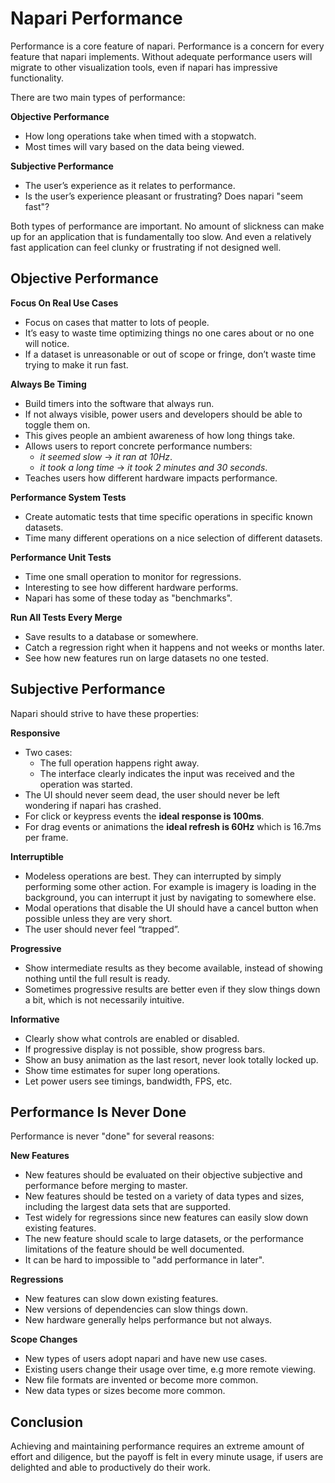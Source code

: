 # Napari Performance

Performance is a core feature of napari. Performance is a concern for every
feature that napari implements. Without adequate performance users will migrate
to other visualization tools, even if napari has impressive functionality.

There are two main types of performance:

**Objective Performance**
* How long operations take when timed with a stopwatch.
* Most times will vary based on the data being viewed.

**Subjective Performance**
* The user’s experience as it relates to performance.
* Is the user’s experience pleasant or frustrating? Does napari "seem fast"?

Both types of performance are important. No amount of slickness can make up for
an application that is fundamentally too slow. And even a relatively fast
application can feel clunky or frustrating if not designed well.

## Objective Performance

**Focus On Real Use Cases**

* Focus on cases that matter to lots of people.
* It’s easy to waste time optimizing things no one cares about or no one will
  notice.
* If a dataset is unreasonable or out of scope or fringe, don’t waste time
  trying to make it run fast.

**Always Be Timing**
* Build timers into the software that always run.
* If not always visible, power users and developers should be able to toggle them on.
* This gives people an ambient awareness of how long things take.
* Allows users to report concrete performance numbers:
  *  *it seemed slow* &#8594; *it ran at 10Hz*.
  *  *it took a long time* &#8594; *it took 2 minutes and 30 seconds*.
* Teaches users how different hardware impacts performance.

**Performance System Tests**
* Create automatic tests that time specific operations in specific known datasets.
* Time many different operations on a nice selection of different datasets.

**Performance Unit Tests**
* Time one small operation to monitor for regressions.
* Interesting to see how different hardware performs.
* Napari has some of these today as "benchmarks".

**Run All Tests Every Merge**
* Save results to a database or somewhere.
* Catch a regression right when it happens and not weeks or
  months later.
* See how new features run on large datasets no one tested.

## Subjective Performance

Napari should strive to have these properties:

**Responsive**
* Two cases:
  * The full operation happens right away.
  * The interface clearly indicates the input was received and the operation was
    started.
* The UI should never seem dead, the user should never be left wondering if
  napari has crashed.
* For click or keypress events the **ideal response is 100ms**.
* For drag events or animations the **ideal refresh is 60Hz** which is 16.7ms per
  frame.

**Interruptible**
* Modeless operations are best. They can interrupted by simply performing some
  other action. For example is imagery is loading in the background, you can
  interrupt it just by navigating to somewhere else.
* Modal operations that disable the UI should have a cancel button when possible
  unless they are very short.
* The user should never feel “trapped”.

**Progressive**
* Show intermediate results as they become available, instead of showing nothing
  until the full result is ready.
* Sometimes progressive results are better even if they slow things down a bit,
  which is not necessarily intuitive.

**Informative**
* Clearly show what controls are enabled or disabled.
* If progressive display is not possible, show progress bars.
* Show an busy animation as the last resort, never look totally locked up.
* Show time estimates for super long operations.
* Let power users see timings, bandwidth, FPS, etc.

## Performance Is Never Done

Performance is never "done" for several reasons:

**New Features**

* New features should be evaluated on their objective subjective and performance before merging to master.
* New features should be tested on a variety of data types and sizes, including the largest data sets that are supported.
* Test widely for regressions since new features can easily slow down existing features.
* The new feature should scale to large datasets, or the performance limitations of the feature should be well documented.
* It can be hard to impossible to "add performance in later".

**Regressions** 

* New features can slow down existing features.
* New versions of dependencies can slow things down.
* New hardware generally helps performance but not always.

**Scope Changes**

* New types of users adopt napari and have new use cases.
* Existing users change their usage over time, e.g more remote viewing.
* New file formats are invented or become more common.
* New data types or sizes become more common.

## Conclusion

Achieving and maintaining performance requires an extreme amount of effort
and diligence, but the payoff is felt in every minute usage, if users are
delighted and able to productively do their work.
